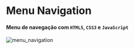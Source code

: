 # Menu Navigation

#### Menu de navegação com `HTML5`, `CSS3` e `JavaScript`

![menu_navigation](https://user-images.githubusercontent.com/87053532/144717307-ec2008a0-ebfe-4725-b3ac-8fcd52f7e109.gif)

